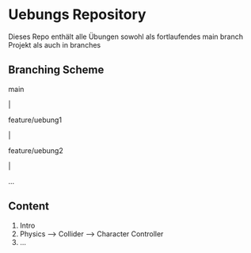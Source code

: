 # Uebungs Repository
Dieses Repo enthält alle Übungen sowohl als fortlaufendes main branch Projekt als auch in branches

## Branching Scheme
main

|

feature/uebung1

|

feature/uebung2

|

...

## Content

1. Intro
2. Physics --> Collider --> Character Controller
3. ...
